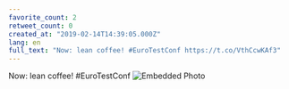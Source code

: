 ```yaml
---
favorite_count: 2
retweet_count: 0
created_at: "2019-02-14T14:39:05.000Z"
lang: en
full_text: "Now: lean coffee! #EuroTestConf https://t.co/VthCcwKAf3"
---
```


Now: lean coffee! #EuroTestConf
![Embedded Photo](https://twitter-media-coderbyheart.s3.eu-north-1.amazonaws.com/1096056239321243648-DzX5VO2WwAADEdi.jpg)
